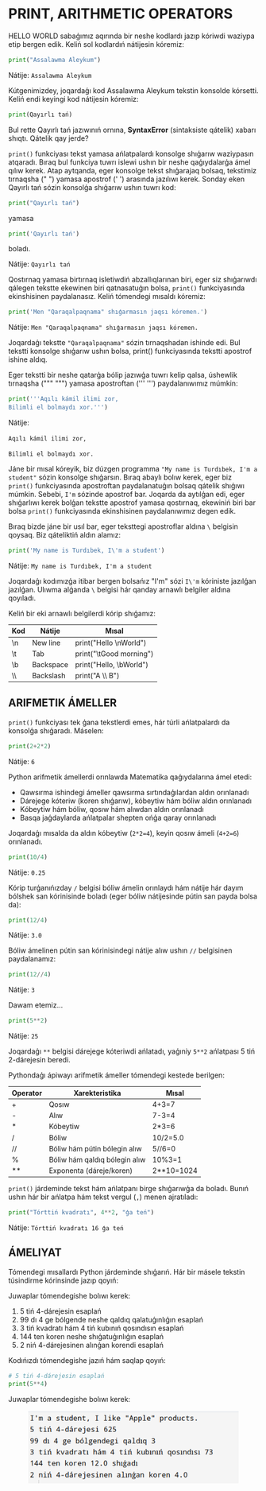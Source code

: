 # PRINT, ARITHMETIC OPERATORS

HELLO WORLD sabaģımız aqırında bir neshe kodlardı jazıp kóriwdi waziypa etip bergen edik. Keliń sol kodlardıń nátijesin kóremiz:

```python
print("Assalawma Aleykum")
```

Nátije: `Assalawma Aleykum`

Kútgenimizdey, joqardaģı kod Assalawma Aleykum tekstin konsolde kórsetti. Keliń endi keyingi kod nátijesin kóremiz:

```python
print(Qayırlı tań)
```

Bul rette Qayırlı tań jazıwınıń ornına, **SyntaxError** (sintaksiste qátelik) xabarı shıqtı. Qátelik qay jerde?

`print()` funkciyası tekst yamasa ańlatpalardı konsolge shıģarıw waziypasın atqaradı. Bıraq bul funkciya tuwrı islewi ushın bir neshe qaģıydalarģa ámel qılıw kerek. Atap aytqanda, eger konsolge tekst shıģarajaq bolsaq, tekstimiz tırnaqsha (" ") yamasa apostrof (' ') arasında jazılıwı kerek. Sonday eken Qayırlı tań sózin konsolģa shıģarıw ushın tuwrı kod:

```python
print("Qayırlı tań")
```

yamasa

```python
print('Qayırlı tań')
```

boladı.

Nátije: `Qayırlı tań`

Qostırnaq yamasa birtırnaq isletiwdiń abzallıqlarınan biri, eger siz shıģarıwdı qálegen tekstte ekewinen biri qatnasatuģın bolsa, `print()` funkciyasında ekinshisinen paydalanasız. Keliń tómendegi mısaldı kóremiz:

```python
print('Men "Qaraqalpaqnama" shıģarmasın jaqsı kóremen.')
```

Nátije: `Men "Qaraqalpaqnama" shıģarmasın jaqsı kóremen.`

Joqardaģı tekstte `"Qaraqalpaqnama"` sózin tırnaqshadan ishinde edi. Bul tekstti konsolge shıģarıw ushın bolsa, print() funkciyasında tekstti apostrof ishine aldıq.

Eger tekstti bir neshe qatarģa bólip jazıwģa tuwrı kelip qalsa, úshewlik tırnaqsha (""" """) yamasa apostroftan (''' ''') paydalanıwımız múmkin:

```python
print('''Aqılı kámil ilimi zor,
Bilimli el bolmaydı xor.''')
```

Nátije:

`Aqılı kámil ilimi zor,`&#x20;

`Bilimli el bolmaydı xor.`

Jáne bir mısal kóreyik, biz dúzgen programma `"My name is Turdıbek, I'm a student"` sózin konsolge shıģarsın. Bıraq abaylı bolıw kerek, eger biz `print()` funkciyasında apostroftan paydalanatuģın bolsaq qátelik shıģıwı múmkin. Sebebi, `I'm` sózinde apostrof bar. Joqarda da aytılģan edi, eger shıģarlıwı kerek bolģan tekstte apostrof yamasa qostırnaq, ekewiniń biri bar bolsa `print()` funkciyasında ekinshisinen paydalanıwımız degen edik.&#x20;

Bıraq bizde jáne bir usıl bar, eger teksttegi apostroflar aldına `\` belgisin qoysaq. Biz qáteliktiń aldın alamız:

```python
print('My name is Turdıbek, I\'m a student')
```

Nátije: `My name is Turdıbek, I'm a student`

Joqardaģı kodımızģa itibar bergen bolsańız "I'm" sózi `I\'m` kóriniste jazılģan jazılģan. Ulıwma alģanda `\` belgisi hár qanday arnawlı belgiler aldına qoyıladı.

Keliń bir eki arnawlı belgilerdi kórip shıģamız:

| Kod  | Nátije    | Mısal                   |
| ---- | --------- | ----------------------- |
| \n   | New line  | print("Hello \nWorld")  |
| \t   | Tab       | print("\tGood morning") |
| \b   | Backspace | print("Hello, \bWorld") |
| \\\\ | Backslash | print("A \\\ B")        |

## ARIFMETIK ÁMELLER

`print()` funkciyası tek ģana tekstlerdi emes, hár túrli ańlatpalardı da konsolģa shıģaradı. Máselen:

```python
print(2+2*2)
```

Nátije: `6`

&#x20;Python arifmetik ámellerdi orınlawda Matematika qaģıydalarına ámel etedi:

* Qawsırma ishindegi ámeller qawsırma sırtındaģılardan aldın orınlanadı
* Dárejege kóteriw (koren shıģarıw), kóbeytiw hám bóliw aldın orınlanadı
* Kóbeytiw hám bóliw, qosıw hám alıwdan aldın orınlanadı
* Basqa jaģdaylarda ańlatpalar shepten ońģa qaray orınlanadı

Joqardaģı mısalda da aldın kóbeytiw (`2*2=4`), keyin qosıw ámeli (`4+2=6`) orınlanadı.

```python
print(10/4)
```

Nátije: `0.25`

Kórip turģanıńızday `/` belgisi bóliw ámelin orınlaydı hám nátije hár dayım bólshek san kórinisinde boladı (eger bóliw nátijesinde pútin san payda bolsa da):

```python
print(12/4)
```

Nátije: `3.0`

Bóliw ámelinen pútin san kórinisindegi nátije alıw ushın `//` belgisinen paydalanamız:

```python
print(12//4)
```

Nátije: `3`

Dawam etemiz...

```python
print(5**2)
```

Nátije: `25`

Joqardaģı `**` belgisi dárejege kóteriwdi ańlatadı, yaģıniy `5**2` ańlatpası 5 tiń 2-dárejesin beredi.

Pythondaģı ápiwayı arifmetik ámeller tómendegi kestede berilgen:

| Operator | Xarekteristika                | Mısal        |
| -------- | ----------------------------- | ------------ |
| +        | Qosıw                         | 4+3=7        |
| -        | Alıw                          | 7-3=4        |
| \*       | Kóbeytiw                      | 2\*3=6       |
| /        | Bóliw                         | 10/2=5.0     |
| //       | Bóliw hám pútin bólegin alıw  | 5//6=0       |
| %        | Bóliw hám qaldıq bólegin alıw | 10%3=1       |
| \*\*     | Exponenta (dáreje/koren)      | 2\*\*10=1024 |

`print()` járdeminde tekst hám ańlatpanı birge shıģarıwģa da boladı. Bunıń ushın hár bir ańlatpa hám tekst vergul (`,`) menen ajratıladı:

```python
print("Tórttiń kvadratı", 4**2, "ģa teń")
```

Nátije: `Tórttiń kvadratı 16 ģa teń`

## ÁMELIYAT

Tómendegi mısallardı Python járdeminde shıģarıń. Hár bir másele tekstin túsindirme kórinsinde jazıp qoyıń:

Juwaplar tómendegishe bolıwı kerek:

1. 5 tiń 4-dárejesin esaplań
2. 99 dı 4 ge bólgende neshe qaldıq qalatuģınlıģın esaplań
3. 3 tiń kvadratı hám 4 tiń kubınıń qosındısın esaplań
4. 144 ten koren neshe shıģatuģınlıģın esaplań
5. 2 niń 4-dárejesinen alınģan korendi esaplań

Kodıńızdı tómendegishe jazıń hám saqlap qoyıń:

```python
# 5 tiń 4-dárejesin esaplań
print(5**4)
```

Juwaplar tómendegishe bolıwı kerek:

<figure><img src="../../../.gitbook/assets/image (1) (3).png" alt=""><figcaption></figcaption></figure>
